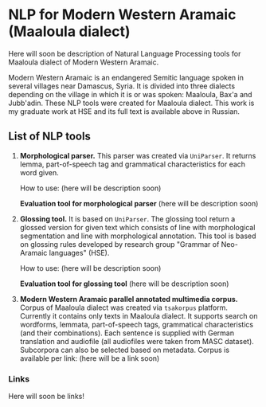 # NLP for Modern Western Aramaic (Maaloula dialect)
Here will soon be description of Natural Language Processing tools for Maaloula dialect of Modern Western Aramaic.

Modern Western Aramaic is an endangered Semitic language spoken in several villages near Damascus, Syria. It is divided into three dialects depending on the village in which it is or was spoken: Maaloula, Bax'a and Jubb'adin. These NLP tools were created for Maaloula dialect. This work is my graduate work at HSE and its full text is available above in Russian. 

## List of NLP tools 
1. **Morphological parser.** This parser was created via `UniParser`. It returns lemma, part-of-speech tag and grammatical characteristics for each word given.  
  
   How to use: (here will be description soon)
  
   **Evaluation tool for morphological parser** (here will be description soon)
     
3. **Glossing tool.** It is based on `UniParser`. The glossing tool return a glossed version for given text which consists of line with morphological segmentation and line with morphological annotation. This tool is based on glossing rules developed by research group "Grammar of Neo-Aramaic languages" (HSE).  
  
   How to use: (here will be description soon)
   
   **Evaluation tool for glossing tool** (here will be description soon)

5. **Modern Western Aramaic parallel annotated multimedia corpus.** Corpus of Maaloula dialect was created via `tsakorpus` platform. Currently it contains only texts in Maaloula dialect. It supports search on wordforms, lemmata, part-of-speech tags, grammatical characteristics (and their combinations). Each sentence is supplied with German translation and audiofile (all audiofiles were taken from MASC dataset). Subcorpora can also be selected based on metadata.
   Corpus is available per link: (here will be a link soon)

### Links
Here will soon be links!
